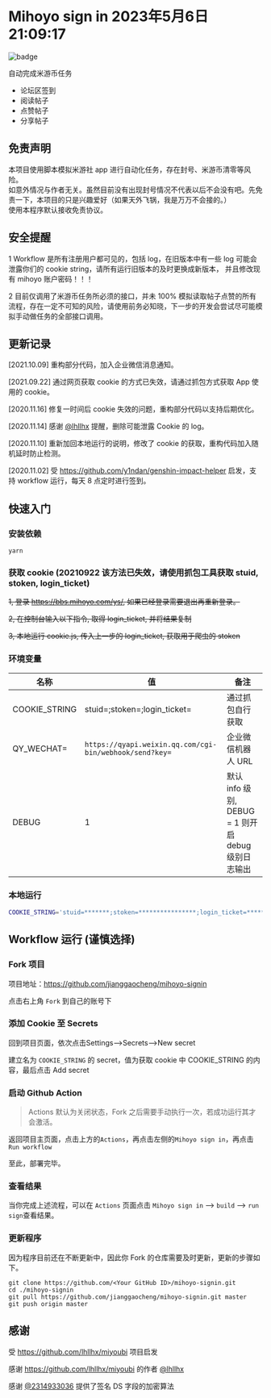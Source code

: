 # Mihoyo sign in 2023年5月6日 21:09:17

![badge](https://github.com/jianggaocheng/mihoyo-signin/workflows/Mihoyo%20SignIn/badge.svg)

自动完成米游币任务
- 论坛区签到
- 阅读帖子
- 点赞帖子
- 分享帖子

## 免责声明
本项目使用脚本模拟米游社 app 进行自动化任务，存在封号、米游币清零等风险。   
如意外情况与作者无关。虽然目前没有出现封号情况不代表以后不会没有吧。先免责一下，本项目的只是兴趣爱好（如果天外飞锅，我是万万不会接的。）   
使用本程序默认接收免责协议。   

## 安全提醒  
1 Workflow 是所有注册用户都可见的，包括 log，在旧版本中有一些 log 可能会泄露你们的 cookie string，请所有运行旧版本的及时更换成新版本，
并且修改现有 mihoyo 账户密码！！！

2 目前仅调用了米游币任务所必须的接口，并未 100% 模拟读取帖子点赞的所有流程，存在一定不可知的风险，请使用前务必知晓，下一步的开发会尝试尽可能模拟手动做任务的全部接口调用。

## 更新记录 
[2021.10.09] 重构部分代码，加入企业微信消息通知。

[2021.09.22] 通过网页获取 cookie 的方式已失效，请通过抓包方式获取 App 使用的 cookie。

[2020.11.16] 修复一时间后 cookie 失效的问题，重构部分代码以支持后期优化。

[2020.11.14] 感谢 [@lhllhx](https://github.com/lhllhx) 提醒，删除可能泄露 Cookie 的 log。

[2020.11.10] 重新加回本地运行的说明，修改了 cookie 的获取，重构代码加入随机延时防止检测。

[2020.11.02] 受 https://github.com/y1ndan/genshin-impact-helper 启发，支持 workflow 运行，每天 8 点定时进行签到。

## 快速入门

### 安装依赖
```
yarn
```

### 获取 cookie (20210922 该方法已失效，请使用抓包工具获取 stuid, stoken, login_ticket)
~~1, 登录 https://bbs.mihoyo.com/ys/, 如果已经登录需要退出再重新登录。~~

~~2, 在控制台输入以下指令, 取得 login_ticket, 并将结果复制~~

~~3, 本地运行 cookie.js, 传入上一步的 login_ticket, 获取用于爬虫的 stoken~~

### 环境变量
名称 | 值 |  备注  
-|-|-
COOKIE_STRING | stuid=;stoken=;login_ticket= | 通过抓包自行获取 |
QY_WECHAT= | `https://qyapi.weixin.qq.com/cgi-bin/webhook/send?key=` | 企业微信机器人 URL |
DEBUG | 1 | 默认 info 级别, DEBUG = 1 则开启 debug 级别日志输出 |

### 本地运行
```bash
COOKIE_STRING='stuid=*******;stoken=****************;login_ticket=********************;' node dist/main.js
```

## Workflow 运行 (谨慎选择)
### Fork 项目  

项目地址：https://github.com/jianggaocheng/mihoyo-signin  

点击右上角 `Fork` 到自己的账号下

### 添加 Cookie 至 Secrets
回到项目页面，依次点击Settings-->Secrets-->New secret

建立名为 `COOKIE_STRING` 的 secret，值为获取 cookie 中 COOKIE_STRING 的内容，最后点击 Add secret

### 启动 Github Action

> Actions 默认为关闭状态，Fork 之后需要手动执行一次，若成功运行其才会激活。

返回项目主页面，点击上方的`Actions`，再点击左侧的`Mihoyo sign in`，再点击`Run workflow`

至此，部署完毕。

### 查看结果

当你完成上述流程，可以在 `Actions` 页面点击 `Mihoyo sign in` --> `build` --> `run sign`查看结果。

### 更新程序

因为程序目前还在不断更新中，因此你 Fork 的仓库需要及时更新，更新的步骤如下。

```
git clone https://github.com/<Your GitHub ID>/mihoyo-signin.git
cd ./mihoyo-signin
git pull https://github.com/jianggaocheng/mihoyo-signin.git master
git push origin master
```

## 感谢
受 https://github.com/lhllhx/miyoubi 项目启发  

感谢 https://github.com/lhllhx/miyoubi 的作者 [@lhllhx](https://github.com/lhllhx)  

感谢 [@2314933036](https://github.com/2314933036) 提供了签名 DS 字段的加密算法  
